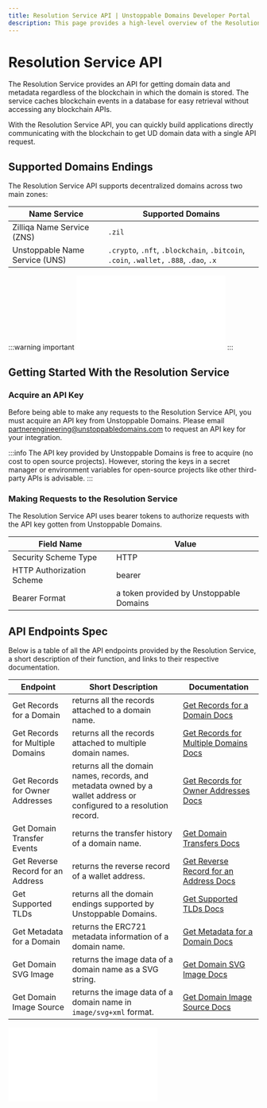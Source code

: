 ```yaml
---
title: Resolution Service API | Unstoppable Domains Developer Portal
description: This page provides a high-level overview of the Resolution Service API hosted by Unstoppable Domains.
---
```


# Resolution Service API

The Resolution Service provides an API for getting domain data and metadata regardless of the blockchain in which the domain is stored. The service caches blockchain events in a database for easy retrieval without accessing any blockchain APIs.

With the Resolution Service API, you can quickly build applications directly communicating with the blockchain to get UD domain data with a single API request.

## Supported Domains Endings

The Resolution Service API supports decentralized domains across two main zones:

| Name Service                   | Supported Domains                                                                      |
| ------------------------------ | -------------------------------------------------------------------------------------- |
| Zilliqa Name Service (ZNS)     | `.zil`                                                                                 |
| Unstoppable Name Service (UNS) | `.crypto`, `.nft`, `.blockchain`, `.bitcoin`, `.coin`, `.wallet,` `.888`, `.dao`, `.x` |

:::warning important
<embed src="/snippets/_new_tld_warning.md" />
:::

## Getting Started With the Resolution Service

### Acquire an API Key

Before being able to make any requests to the Resolution Service API, you must acquire an API key from Unstoppable Domains. Please email <partnerengineering@unstoppabledomains.com> to request an API key for your integration.

:::info
The API key provided by Unstoppable Domains is free to acquire (no cost to open source projects). However, storing the keys in a secret manager or environment variables for open-source projects like other third-party APIs is advisable.
:::

### Making Requests to the Resolution Service

The Resolution Service API uses bearer tokens to authorize requests with the API key gotten from Unstoppable Domains.

| Field Name | Value |
| - | - |
| Security Scheme Type | HTTP |
| HTTP Authorization Scheme | bearer |
| Bearer Format | a token provided by Unstoppable Domains |

## API Endpoints Spec

Below is a table of all the API endpoints provided by the Resolution Service, a short description of their function, and links to their respective documentation.

| Endpoint | Short Description | Documentation |
| - | - | - |
| Get Records for a Domain | returns all the records attached to a domain name. | [Get Records for a Domain Docs](endpoints/get-records-for-a-domain.md) |
| Get Records for Multiple Domains | returns all the records attached to multiple domain names. | [Get Records for Multiple Domains Docs](endpoints/get-records-for-multiple-domains.md) |
| Get Records for Owner Addresses | returns all the domain names, records, and metadata owned by a wallet address or configured to a resolution record. | [Get Records for Owner Addresses Docs](endpoints/get-records-for-owner-addresses.md) |
| Get Domain Transfer Events | returns the transfer history of a domain name. | [Get Domain Transfers Docs](endpoints/get-domain-transfer-events.md) |
| Get Reverse Record for an Address | returns the reverse record of a wallet address. | [Get Reverse Record for an Address Docs](endpoints/get-reverse-record-for-address.md) |
| Get Supported TLDs | returns all the domain endings supported by Unstoppable Domains. | [Get Supported TLDs Docs](endpoints/get-supported-tlds.md) |
| Get Metadata for a Domain | returns the ERC721 metadata information of a domain name. | [Get Metadata for a Domain Docs](endpoints/get-metadata-for-a-domain.md) |
| Get Domain SVG Image | returns the image data of a domain name as a SVG string. | [Get Domain SVG Image Docs](endpoints/get-domain-svg-image.md) |
| Get Domain Image Source | returns the image data of a domain name in `image/svg+xml` format. | [Get Domain Image Source Docs](endpoints/get-domain-image-source.md) |

<embed src="/snippets/_discord.md" />
